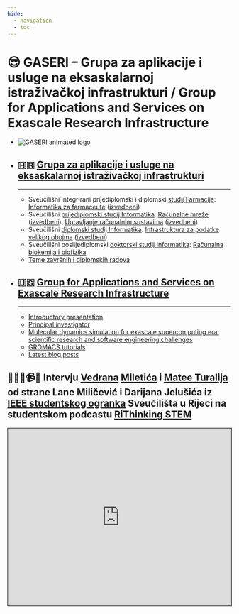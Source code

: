 ```yaml
---
hide:
  - navigation
  - toc
---
```


# 😎 GASERI – Grupa za aplikacije i usluge na eksaskalarnoj istraživačkoj infrastrukturi / **G**roup for **A**pplications and **S**ervices on **E**xascale **R**esearch **I**nfrastructure

<div class="grid cards" markdown>

- ![GASERI animated logo](images/gaseri-logo-animated.webp)

- ## 🇭🇷 [Grupa za aplikacije i usluge na eksaskalarnoj istraživačkoj infrastrukturi](hr/index.md)

    ---

    - Sveučilišni integrirani prijediplomski i diplomski [studij Farmacija](https://medri.uniri.hr/obrazovanje/studiji/integrirani-preddiplomski-i-diplomski-sveucilisni-studij/farmacija/): [Informatika za farmaceute](hr/nastava/kolegiji/INF-Pharma.md) ([izvedbeni](hr/nastava/izvedbeni/2023-2024/INF-Pharma.md))
    - Sveučilišni [prijediplomski studij Informatika](https://www.inf.uniri.hr/studiji/prijediplomski-studij): [Računalne mreže](hr/nastava/kolegiji/RM.md) ([izvedbeni](hr/nastava/izvedbeni/2023-2024/RM.md)), [Upravljanje računalnim sustavima](hr/nastava/kolegiji/URS.md) ([izvedbeni](hr/nastava/izvedbeni/2023-2024/URS.md))
    - Sveučilišni [diplomski studij Informatika](https://www.inf.uniri.hr/studiji/diplomski-studij): [Infrastruktura za podatke velikog obujma](hr/nastava/kolegiji/IPVO.md) ([izvedbeni](hr/nastava/izvedbeni/2023-2024/IPVO.md))
    - Sveučilišni poslijediplomski [doktorski studij Informatika](https://www.inf.uniri.hr/studiji/doktorski-studij): [Računalna biokemija i biofizika](hr/nastava/kolegiji/RBKBF.md)
    - [Teme završnih i diplomskih radova](hr/nastava/radovi/teme.md)

- ## 🇺🇸 [Group for Applications and Services on Exascale Research Infrastructure](en/index.md)

    ---

    - [Introductory presentation](en/introductory-presentation.md)
    - [Principal investigator](en/people/principal-investigator.md)
    - [Molecular dynamics simulation for exascale supercomputing era: scientific research and software engineering challenges](en/talks/2023-09-16-molecular-dynamics-simulation-for-exascale-supercomputing-era-scientific-research-and-software-engineering-challenges.md)
    - [GROMACS tutorials](en/tutorials/gromacs/index.md)
    - [Latest blog posts](en/blog/index.md)

</div>

## 👩😎😎📹👨 Intervju [Vedrana](https://vedran.miletic.net/) [Miletića](https://www.miletic.net/) i [Matee Turalija](https://mateaturalija.github.io/) od strane Lane Miličević i Darijana Jelušića iz [IEEE studentskog ogranka](https://www.ieee.hr/ieeesection/studentski_ogranci/rijeka) Sveučilišta u Rijeci na studentskom podcastu [RiThinking STEM](https://youtu.be/cI7_4eXsHjY?list=PL6xC_tdJMOhfYRHKrgyeD2cyaD4FXDYRc)

<iframe src="https://www.youtube.com/embed/cI7_4eXsHjY" title="YouTube video player" style="border: 1px solid black; width: 100%; height: 25rem" allow="accelerometer; autoplay; clipboard-write; encrypted-media; gyroscope; picture-in-picture" allowfullscreen></iframe>
